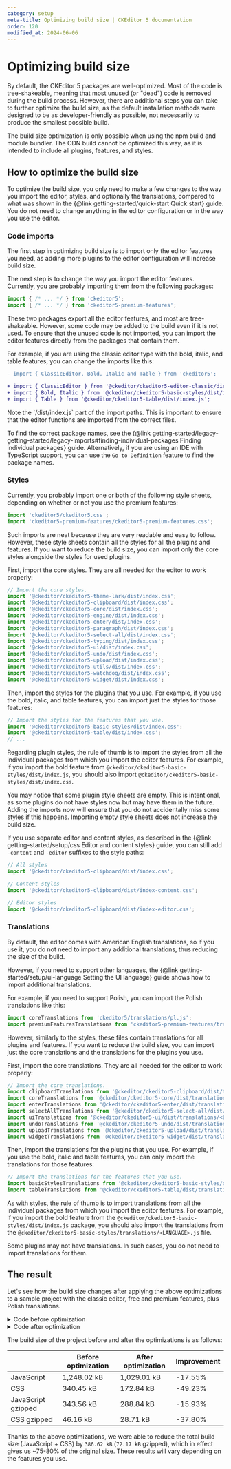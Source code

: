 ```yaml
---
category: setup
meta-title: Optimizing build size | CKEditor 5 documentation
order: 120
modified_at: 2024-06-06
---
```


# Optimizing build size

By default, the CKEditor&nbsp;5 packages are well-optimized. Most of the code is tree-shakeable, meaning that most unused (or "dead") code is removed during the build process. However, there are additional steps you can take to further optimize the build size, as the default installation methods were designed to be as developer-friendly as possible, not necessarily to produce the smallest possible build.

The build size optimization is only possible when using the npm build and module bundler. The CDN build cannot be optimized this way, as it is intended to include all plugins, features, and styles.

## How to optimize the build size

To optimize the build size, you only need to make a few changes to the way you import the editor, styles, and optionally the translations, compared to what was shown in the {@link getting-started/quick-start Quick start} guide. You do not need to change anything in the editor configuration or in the way you use the editor.

### Code imports

The first step in optimizing build size is to import only the editor features you need, as adding more plugins to the editor configuration will increase build size.

The next step is to change the way you import the editor features. Currently, you are probably importing them from the following packages:

```js
import { /* ... */ } from 'ckeditor5';
import { /* ... */ } from 'ckeditor5-premium-features';
```

These two packages export all the editor features, and most are tree-shakeable. However, some code may be added to the build even if it is not used. To ensure that the unused code is not imported, you can import the editor features directly from the packages that contain them.

For example, if you are using the classic editor type with the bold, italic, and table features, you can change the imports like this:

```diff
- import { ClassicEditor, Bold, Italic and Table } from 'ckeditor5';

+ import { ClassicEditor } from '@ckeditor/ckeditor5-editor-classic/dist/index.js';
+ import { Bold, Italic } from '@ckeditor/ckeditor5-basic-styles/dist/index.js';
+ import { Table } from '@ckeditor/ckeditor5-table/dist/index.js';
```

<info-box warning>
	Note the `/dist/index.js` part of the import paths. This is important to ensure that the editor functions are imported from the correct files.
</info-box>

To find the correct package names, see the {@link getting-started/legacy-getting-started/legacy-imports#finding-individual-packages Finding individual packages} guide. Alternatively, if you are using an IDE with TypeScript support, you can use the `Go to Definition` feature to find the package names.

### Styles

Currently, you probably import one or both of the following style sheets, depending on whether or not you use the premium features:

```js
import 'ckeditor5/ckeditor5.css';
import 'ckeditor5-premium-features/ckeditor5-premium-features.css';
```

Such imports are neat because they are very readable and easy to follow. However, these style sheets contain all the styles for all the plugins and features. If you want to reduce the build size, you can import only the core styles alongside the styles for used plugins.

First, import the core styles. They are all needed for the editor to work properly:

```js
// Import the core styles.
import '@ckeditor/ckeditor5-theme-lark/dist/index.css';
import '@ckeditor/ckeditor5-clipboard/dist/index.css';
import '@ckeditor/ckeditor5-core/dist/index.css';
import '@ckeditor/ckeditor5-engine/dist/index.css';
import '@ckeditor/ckeditor5-enter/dist/index.css';
import '@ckeditor/ckeditor5-paragraph/dist/index.css';
import '@ckeditor/ckeditor5-select-all/dist/index.css';
import '@ckeditor/ckeditor5-typing/dist/index.css';
import '@ckeditor/ckeditor5-ui/dist/index.css';
import '@ckeditor/ckeditor5-undo/dist/index.css';
import '@ckeditor/ckeditor5-upload/dist/index.css';
import '@ckeditor/ckeditor5-utils/dist/index.css';
import '@ckeditor/ckeditor5-watchdog/dist/index.css';
import '@ckeditor/ckeditor5-widget/dist/index.css';
```

Then, import the styles for the plugins that you use. For example, if you use the bold, italic, and table features, you can import just the styles for those features:

```js
// Import the styles for the features that you use.
import '@ckeditor/ckeditor5-basic-styles/dist/index.css';
import '@ckeditor/ckeditor5-table/dist/index.css';
// ...
```

Regarding plugin styles, the rule of thumb is to import the styles from all the individual packages from which you import the editor features. For example, if you import the bold feature from `@ckeditor/ckeditor5-basic-styles/dist/index.js`, you should also import `@ckeditor/ckeditor5-basic-styles/dist/index.css`.

You may notice that some plugin style sheets are empty. This is intentional, as some plugins do not have styles now but may have them in the future. Adding the imports now will ensure that you do not accidentally miss some styles if this happens. Importing empty style sheets does not increase the build size.

If you use separate editor and content styles, as described in the {@link getting-started/setup/css Editor and content styles} guide, you can still add `-content` and `-editor` suffixes to the style paths:

```js
// All styles
import '@ckeditor/ckeditor5-clipboard/dist/index.css';

// Content styles
import '@ckeditor/ckeditor5-clipboard/dist/index-content.css';

// Editor styles
import '@ckeditor/ckeditor5-clipboard/dist/index-editor.css';
```

### Translations

By default, the editor comes with American English translations, so if you use it, you do not need to import any additional translations, thus reducing the size of the build.

However, if you need to support other languages, the {@link getting-started/setup/ui-language Setting the UI language} guide shows how to import additional translations.

For example, if you need to support Polish, you can import the Polish translations like this:

```js
import coreTranslations from 'ckeditor5/translations/pl.js';
import premiumFeaturesTranslations from 'ckeditor5-premium-features/translations/pl.js';
```

However, similarly to the styles, these files contain translations for all plugins and features. If you want to reduce the build size, you can import just the core translations and the translations for the plugins you use.

First, import the core translations. They are all needed for the editor to work properly:

```js
// Import the core translations.
import clipboardTranslations from '@ckeditor/ckeditor5-clipboard/dist/translations/<LANGUAGE>.js';
import coreTranslations from '@ckeditor/ckeditor5-core/dist/translations/<LANGUAGE>.js';
import enterTranslations from '@ckeditor/ckeditor5-enter/dist/translations/<LANGUAGE>.js';
import selectAllTranslations from '@ckeditor/ckeditor5-select-all/dist/translations/<LANGUAGE>.js';
import uiTranslations from '@ckeditor/ckeditor5-ui/dist/translations/<LANGUAGE>.js';
import undoTranslations from '@ckeditor/ckeditor5-undo/dist/translations/<LANGUAGE>.js';
import uploadTranslations from '@ckeditor/ckeditor5-upload/dist/translations/<LANGUAGE>.js';
import widgetTranslations from '@ckeditor/ckeditor5-widget/dist/translations/<LANGUAGE>.js';
```

Then, import the translations for the plugins that you use. For example, if you use the bold, italic and table features, you can only import the translations for those features:

```js
// Import the translations for the features that you use.
import basicStylesTranslations from '@ckeditor/ckeditor5-basic-styles/dist/translations/<LANGUAGE>.js';
import tableTranslations from '@ckeditor/ckeditor5-table/dist/translations/<LANGUAGE>.js';
```

As with styles, the rule of thumb is to import translations from all the individual packages from which you import the editor features. For example, if you import the bold feature from the `@ckeditor/ckeditor5-basic-styles/dist/index.js` package, you should also import the translations from the `@ckeditor/ckeditor5-basic-styles/translations/<LANGUAGE>.js` file.

Some plugins may not have translations. In such cases, you do not need to import translations for them.

## The result

Let's see how the build size changes after applying the above optimizations to a sample project with the classic editor, free and premium features, plus Polish translations.

<details>
<summary>Code before optimization</summary>

```js
	import {
	ClassicEditor,
	Essentials,
	CKFinderUploadAdapter,
	Autoformat,
	Bold,
	Italic,
	BlockQuote,
	CKBox,
	CKFinder,
	EasyImage,
	Heading,
	Image,
	ImageCaption,
	ImageStyle,
	ImageToolbar,
	ImageUpload,
	PictureEditing,
	Indent,
	Link,
	List,
	MediaEmbed,
	Paragraph,
	PasteFromOffice,
	Table,
	TableToolbar,
	TextTransformation,
	CloudServices,
	Mention
} from 'ckeditor5';

import { CaseChange, SlashCommand } from 'ckeditor5-premium-features';

import coreTranslations from 'ckeditor5/translations/pl.js';
import commercialTranslations from 'ckeditor5-premium-features/translations/pl.js';

import 'ckeditor5/ckeditor5.css';
import 'ckeditor5-premium-features/ckeditor5-premium-features.css';

ClassicEditor.create( document.querySelector( '#editor' ), {
	plugins: [
		Essentials,
		CKFinderUploadAdapter,
		Autoformat,
		Bold,
		Italic,
		BlockQuote,
		CKBox,
		CKFinder,
		CloudServices,
		EasyImage,
		Heading,
		Image,
		ImageCaption,
		ImageStyle,
		ImageToolbar,
		ImageUpload,
		Indent,
		Link,
		List,
		MediaEmbed,
		Paragraph,
		PasteFromOffice,
		PictureEditing,
		Table,
		TableToolbar,
		TextTransformation,
		Mention,

		CaseChange,
		SlashCommand
	],
	licenseKey: '<LICENSE_KEY>', // Replace this with your license key.
	toolbar: {
		items: [
			'undo', 'redo',
			'|', 'heading',
			'|', 'bold', 'italic',
			'|', 'link', 'uploadImage', 'insertTable', 'blockQuote', 'mediaEmbed',
			'|', 'bulletedList', 'numberedList', 'outdent', 'indent', 'caseChange'
		]
	},
	image: {
		toolbar: [
			'imageStyle:inline',
			'imageStyle:block',
			'imageStyle:side',
			'|',
			'toggleImageCaption',
			'imageTextAlternative'
		]
	},
	table: {
		contentToolbar: [
			'tableColumn',
			'tableRow',
			'mergeTableCells'
		]
	},
	translations: [
		coreTranslations,
		commercialTranslations
	],
	language: 'pl'
} );
```
</details>

<details>
<summary>Code after optimization</summary>

```js
import { ClassicEditor } from '@ckeditor/ckeditor5-editor-classic/dist/index.js';
import { Essentials } from '@ckeditor/ckeditor5-essentials/dist/index.js';
import { CKFinderUploadAdapter } from '@ckeditor/ckeditor5-adapter-ckfinder/dist/index.js';
import { Autoformat } from '@ckeditor/ckeditor5-autoformat/dist/index.js';
import { Bold, Italic } from '@ckeditor/ckeditor5-basic-styles/dist/index.js';
import { BlockQuote } from '@ckeditor/ckeditor5-block-quote/dist/index.js';
import { CKBox } from '@ckeditor/ckeditor5-ckbox/dist/index.js';
import { CKFinder } from '@ckeditor/ckeditor5-ckfinder/dist/index.js';
import { CloudServices } from '@ckeditor/ckeditor5-cloud-services/dist/index.js';
import { EasyImage } from '@ckeditor/ckeditor5-easy-image/dist/index.js';
import { Heading } from '@ckeditor/ckeditor5-heading/dist/index.js';
import { Image, ImageCaption, ImageStyle, ImageToolbar, ImageUpload, PictureEditing } from '@ckeditor/ckeditor5-image/dist/index.js';
import { Indent } from '@ckeditor/ckeditor5-indent/dist/index.js';
import { Link } from '@ckeditor/ckeditor5-link/dist/index.js';
import { List } from '@ckeditor/ckeditor5-list/dist/index.js';
import { MediaEmbed } from '@ckeditor/ckeditor5-media-embed/dist/index.js';
import { Paragraph } from '@ckeditor/ckeditor5-paragraph/dist/index.js';
import { PasteFromOffice } from '@ckeditor/ckeditor5-paste-from-office/dist/index.js';
import { Table, TableToolbar } from '@ckeditor/ckeditor5-table/dist/index.js';
import { TextTransformation } from '@ckeditor/ckeditor5-typing/dist/index.js';
import { Mention } from '@ckeditor/ckeditor5-mention/dist/index.js';
import { CaseChange } from '@ckeditor/ckeditor5-case-change/dist/index.js';
import { SlashCommand } from '@ckeditor/ckeditor5-slash-command/dist/index.js';

import clipboardTranslations from '@ckeditor/ckeditor5-clipboard/dist/translations/pl.js';
import coreTranslations from '@ckeditor/ckeditor5-core/dist/translations/pl.js';
import enterTranslations from '@ckeditor/ckeditor5-enter/dist/translations/pl.js';
import selectAllTranslations from '@ckeditor/ckeditor5-select-all/dist/translations/pl.js';
import uiTranslations from '@ckeditor/ckeditor5-ui/dist/translations/pl.js';
import undoTranslations from '@ckeditor/ckeditor5-undo/dist/translations/pl.js';
import uploadTranslations from '@ckeditor/ckeditor5-upload/dist/translations/pl.js';
import widgetTranslations from '@ckeditor/ckeditor5-widget/dist/translations/pl.js';
import autoformatTranslations from '@ckeditor/ckeditor5-autoformat/dist/translations/pl.js';
import basicStylesTranslations from '@ckeditor/ckeditor5-basic-styles/dist/translations/pl.js';
import blockQuoteTranslations from '@ckeditor/ckeditor5-block-quote/dist/translations/pl.js';
import ckboxTranslations from '@ckeditor/ckeditor5-ckbox/dist/translations/pl.js';
import ckfinderTranslations from '@ckeditor/ckeditor5-ckfinder/dist/translations/pl.js';
import headingTranslations from '@ckeditor/ckeditor5-heading/dist/translations/pl.js';
import imageTranslations from '@ckeditor/ckeditor5-image/dist/translations/pl.js';
import indentTranslations from '@ckeditor/ckeditor5-indent/dist/translations/pl.js';
import linkTranslations from '@ckeditor/ckeditor5-link/dist/translations/pl.js';
import listTranslations from '@ckeditor/ckeditor5-list/dist/translations/pl.js';
import mediaEmbedTranslations from '@ckeditor/ckeditor5-media-embed/dist/translations/pl.js';
import tableTranslations from '@ckeditor/ckeditor5-table/dist/translations/pl.js';
import caseChangeTranslations from '@ckeditor/ckeditor5-case-change/dist/translations/pl.js';
import slashCommandTranslations from '@ckeditor/ckeditor5-slash-command/dist/translations/pl.js';

import '@ckeditor/ckeditor5-theme-lark/dist/index.css';
import '@ckeditor/ckeditor5-clipboard/dist/index.css';
import '@ckeditor/ckeditor5-core/dist/index.css';
import '@ckeditor/ckeditor5-engine/dist/index.css';
import '@ckeditor/ckeditor5-enter/dist/index.css';
import '@ckeditor/ckeditor5-paragraph/dist/index.css';
import '@ckeditor/ckeditor5-select-all/dist/index.css';
import '@ckeditor/ckeditor5-typing/dist/index.css';
import '@ckeditor/ckeditor5-ui/dist/index.css';
import '@ckeditor/ckeditor5-undo/dist/index.css';
import '@ckeditor/ckeditor5-upload/dist/index.css';
import '@ckeditor/ckeditor5-utils/dist/index.css';
import '@ckeditor/ckeditor5-watchdog/dist/index.css';
import '@ckeditor/ckeditor5-widget/dist/index.css';
import '@ckeditor/ckeditor5-editor-classic/dist/index.css';
import '@ckeditor/ckeditor5-essentials/dist/index.css';
import '@ckeditor/ckeditor5-adapter-ckfinder/dist/index.css';
import '@ckeditor/ckeditor5-autoformat/dist/index.css';
import '@ckeditor/ckeditor5-basic-styles/dist/index.css';
import '@ckeditor/ckeditor5-block-quote/dist/index.css';
import '@ckeditor/ckeditor5-ckbox/dist/index.css';
import '@ckeditor/ckeditor5-ckfinder/dist/index.css';
import '@ckeditor/ckeditor5-cloud-services/dist/index.css';
import '@ckeditor/ckeditor5-easy-image/dist/index.css';
import '@ckeditor/ckeditor5-heading/dist/index.css';
import '@ckeditor/ckeditor5-image/dist/index.css';
import '@ckeditor/ckeditor5-indent/dist/index.css';
import '@ckeditor/ckeditor5-link/dist/index.css';
import '@ckeditor/ckeditor5-list/dist/index.css';
import '@ckeditor/ckeditor5-media-embed/dist/index.css';
import '@ckeditor/ckeditor5-paragraph/dist/index.css';
import '@ckeditor/ckeditor5-paste-from-office/dist/index.css';
import '@ckeditor/ckeditor5-table/dist/index.css';
import '@ckeditor/ckeditor5-typing/dist/index.css';
import '@ckeditor/ckeditor5-mention/dist/index.css';
import '@ckeditor/ckeditor5-case-change/dist/index.css';
import '@ckeditor/ckeditor5-slash-command/dist/index.css';

ClassicEditor.create( document.querySelector( '#editor' ), {
	plugins: [
		Essentials,
		CKFinderUploadAdapter,
		Autoformat,
		Bold,
		Italic,
		BlockQuote,
		CKBox,
		CKFinder,
		CloudServices,
		EasyImage,
		Heading,
		Image,
		ImageCaption,
		ImageStyle,
		ImageToolbar,
		ImageUpload,
		Indent,
		Link,
		List,
		MediaEmbed,
		Paragraph,
		PasteFromOffice,
		PictureEditing,
		Table,
		TableToolbar,
		TextTransformation,
		Mention,

		CaseChange,
		SlashCommand
	],
	licenseKey: '<LICENSE_KEY>', // Replace this with your license key.
	toolbar: {
		items: [
			'undo', 'redo',
			'|', 'heading',
			'|', 'bold', 'italic',
			'|', 'link', 'uploadImage', 'insertTable', 'blockQuote', 'mediaEmbed',
			'|', 'bulletedList', 'numberedList', 'outdent', 'indent', 'caseChange'
		]
	},
	image: {
		toolbar: [
			'imageStyle:inline',
			'imageStyle:block',
			'imageStyle:side',
			'|',
			'toggleImageCaption',
			'imageTextAlternative'
		]
	},
	table: {
		contentToolbar: [
			'tableColumn',
			'tableRow',
			'mergeTableCells'
		]
	},
	translations: [
		clipboardTranslations,
		coreTranslations,
		enterTranslations,
		selectAllTranslations,
		uiTranslations,
		undoTranslations,
		uploadTranslations,
		widgetTranslations,
		autoformatTranslations,
		basicStylesTranslations,
		blockQuoteTranslations,
		ckboxTranslations,
		ckfinderTranslations,
		headingTranslations,
		imageTranslations,
		indentTranslations,
		linkTranslations,
		listTranslations,
		mediaEmbedTranslations,
		tableTranslations,
		caseChangeTranslations,
		slashCommandTranslations,
	],
	language: 'pl'
} );
```
</details>

The build size of the project before and after the optimizations is as follows:

|                    	| Before optimization 	| After optimization 	| Improvement 	|
|--------------------	|---------------------	|--------------------	|-------------	|
| JavaScript         	| 1,248.02 kB         	| 1,029.01 kB        	| -17.55%     	|
| CSS                	| 340.45 kB           	| 172.84 kB          	| -49.23%     	|
| JavaScript gzipped 	| 343.56 kB           	| 288.84 kB          	| -15.93%     	|
| CSS gzipped        	| 46.16 kB            	| 28.71 kB           	| -37.80%     	|

Thanks to the above optimizations, we were able to reduce the total build size (JavaScript + CSS) by `386.62 kB` (`72.17 kB` gzipped), which in effect gives us ~75-80% of the original size. These results will vary depending on the features you use.
